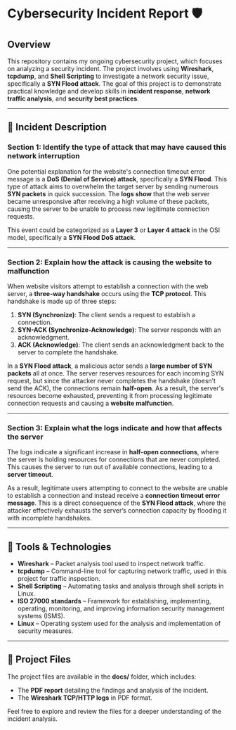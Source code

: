 # **Cybersecurity Incident Report** 🛡️

## **Overview**

This repository contains my ongoing cybersecurity project, which focuses on analyzing a security incident. The project involves using **Wireshark**, **tcpdump**, and **Shell Scripting** to investigate a network security issue, specifically a **SYN Flood attack**. The goal of this project is to demonstrate practical knowledge and develop skills in **incident response**, **network traffic analysis**, and **security best practices**.

---

## **🚨 Incident Description**

### **Section 1: Identify the type of attack that may have caused this network interruption**

One potential explanation for the website's connection timeout error message is a **DoS (Denial of Service) attack**, specifically a **SYN Flood**. This type of attack aims to overwhelm the target server by sending numerous **SYN packets** in quick succession. The **logs show** that the web server became unresponsive after receiving a high volume of these packets, causing the server to be unable to process new legitimate connection requests.

This event could be categorized as a **Layer 3** or **Layer 4 attack** in the OSI model, specifically a **SYN Flood DoS attack**.

---

### **Section 2: Explain how the attack is causing the website to malfunction**

When website visitors attempt to establish a connection with the web server, a **three-way handshake** occurs using the **TCP protocol**. This handshake is made up of three steps:

1. **SYN (Synchronize)**: The client sends a request to establish a connection.
2. **SYN-ACK (Synchronize-Acknowledge)**: The server responds with an acknowledgment.
3. **ACK (Acknowledge)**: The client sends an acknowledgment back to the server to complete the handshake.

In a **SYN Flood attack**, a malicious actor sends a **large number of SYN packets** all at once. The server reserves resources for each incoming SYN request, but since the attacker never completes the handshake (doesn’t send the ACK), the connections remain **half-open**. As a result, the server's resources become exhausted, preventing it from processing legitimate connection requests and causing a **website malfunction**.

---

### **Section 3: Explain what the logs indicate and how that affects the server**

The logs indicate a significant increase in **half-open connections**, where the server is holding resources for connections that are never completed. This causes the server to run out of available connections, leading to a **server timeout**. 

As a result, legitimate users attempting to connect to the website are unable to establish a connection and instead receive a **connection timeout error message**. This is a direct consequence of the **SYN Flood attack**, where the attacker effectively exhausts the server’s connection capacity by flooding it with incomplete handshakes.

---

## **🔧 Tools & Technologies**

- **Wireshark** – Packet analysis tool used to inspect network traffic.
- **tcpdump** – Command-line tool for capturing network traffic, used in this project for traffic inspection.
- **Shell Scripting** – Automating tasks and analysis through shell scripts in Linux.
- **ISO 27000 standards** – Framework for establishing, implementing, operating, monitoring, and improving information security management systems (ISMS).
- **Linux** – Operating system used for the analysis and implementation of security measures.

---

## **📂 Project Files**

The project files are available in the **docs/** folder, which includes:

- The **PDF report** detailing the findings and analysis of the incident.
- The **Wireshark TCP/HTTP logs** in PDF format.

Feel free to explore and review the files for a deeper understanding of the incident analysis.
